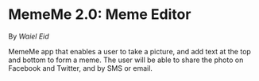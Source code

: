 # MemeMe 2.0: Meme Editor
By *Waiel Eid*

MemeMe app that enables a user to take a picture, and add text at the top and bottom to form a meme. The user will be able to share the photo on Facebook and Twitter, and by SMS or email.





